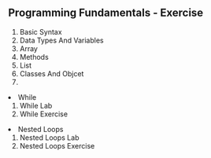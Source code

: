<h2> Programming Fundamentals - Exercise </h2>
<ol>
  <li>Basic Syntax</li>
  <li>Data Types And Variables<il>
  <li>Array</li>
  <li>Methods</li>
  <li>List<il>
  <li>Classes And Objcet</li>
  <li></li>
  </ol>
  <li>While<ol>
    <li>While Lab</li>
    <li>While Exercise</li>
  </ol>
    <li>Nested Loops<ol>
    <li>Nested Loops Lab</li>
    <li>Nested Loops Exercise</li>
  </ol>
</ol>
